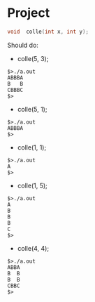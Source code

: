 # Project
```C
void  colle(int x, int y);
```
Should do:

- colle(5, 3);

```
$>./a.out
ABBBA
B   B
CBBBC
$>
```

- colle(5, 1);

```
$>./a.out
ABBBA
$>
```

- colle(1, 1);

```
$>./a.out
A
$>
```

- colle(1, 5);

```
$>./a.out
A
B
B
B
C
$>
```

- colle(4, 4);

```
$>./a.out
ABBA
B  B
B  B
CBBC
$>
```
